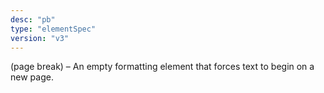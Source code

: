 ```yaml
---
desc: "pb"
type: "elementSpec"
version: "v3"
---
```


(page break) – An empty formatting element that forces text to begin on a new
page.